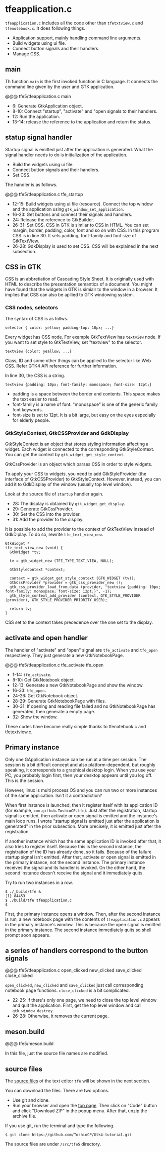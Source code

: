 # tfeapplication.c

`tfeapplication.c` includes all the code other than `tfetxtview.c` and `tfenotebook.c`.
It does following things.

- Application support, mainly handling command line arguments.
- Build widgets using ui file.
- Connect button signals and their handlers.
- Manage CSS.

## main

Th function `main` is the first invoked function in C language.
It connects the command line given by the user and GTK application.

@@@ tfe5/tfeapplication.c main

- 6: Generate GtkApplication object.
- 8-10: Connect "startup", "activate" and "open signals to their handlers.
- 12: Run the application.
- 13-14: release the reference to the application and return the status.

## statup signal handler

Startup signal is emitted just after the application is generated.
What the signal handler needs to do is initialization of the application.

- Build the widgets using ui file.
- Connect button signals and their handlers.
- Set CSS.

The handler is as follows.

@@@ tfe5/tfeapplication.c tfe_startup

- 12-15: Build widgets using ui file (resource).
Connect the top window and the application using `gtk_window_set_application`.
- 16-23: Get buttons and connect their signals and handlers.
- 24: Release the reference to GtkBuilder.
- 26-31: Set CSS.
CSS in GTK is similar to CSS in HTML.
You can set margin, border, padding, color, font and so on with CSS.
In this program CSS is in line 30.
It sets padding, font-family and font size of GtkTextView.
- 26-28: GdkDisplay is used to set CSS.
CSS will be explained in the next subsection.

## CSS in GTK

CSS is an abbretiation of Cascading Style Sheet.
It is originally used with HTML to describe the presentation semantics of a document.
You might have found that the widgets in GTK is simialr to the window in a browser.
It implies that CSS can also be apllied to GTK windowing system.

### CSS nodes, selectors

The syntax of CSS is as follws.

    selector { color: yellow; padding-top: 10px; ...}

Every widget has CSS node.
For example GtkTextView has `textview` node.
If you want to set style to GtkTextView, set "textview" to the selector.

    textview {color: yeallow; ...}

Class, ID and some other things can be applied to the selector like Web CSS. Refer GTK4 API reference for further information.

In line 30, the CSS is a string.

    textview {padding: 10px; font-family: monospace; font-size: 12pt;}

- padding is a space between the border and contents.
This space makes the text easier to read.
- font-family is a name of font.
"monospace" is one of the generic family font keywords.
- font-size is set to 12pt.
It is a bit large, but easy on the eyes especially for elderly people.

### GtkStyleContext, GtkCSSProvider and GdkDisplay

GtkStyleContext is an object that stores styling information affecting a widget.
Each widget is connected to the corresponding GtkStyleContext.
You can get the context by `gtk_widget_get_style_context`.

GtkCssProvider is an object which parses CSS in order to style widgets.

To apply your CSS to widgets, you need to add GtkStyleProvider (the interface of GtkCSSProvider) to GtkStyleContext.
However, instead, you can add it to GdkDisplay of the window (usually top level window).

Look at the source file of `startup` handler again.

- 28: The display is obtained by `gtk_widget_get_display`.
- 29: Generate GtkCssProvider.
- 30: Set the CSS into the provider.
- 31: Add the provider to the display.

It is possible to add the provider to the context of GtkTextView instead of GdkDiplay.
To do so, rewrite `tfe_text_view_new`.

    GtkWidget *
    tfe_text_view_new (void) {
      GtkWidget *tv;

      tv = gtk_widget_new (TFE_TYPE_TEXT_VIEW, NULL);

      GtkStyleContext *context;

      context = gtk_widget_get_style_context (GTK_WIDGET (tv));
      GtkCssProvider *provider = gtk_css_provider_new ();
      gtk_css_provider_load_from_data (provider, "textview {padding: 10px; font-family: monospace; font-size: 12pt;}", -1);
      gtk_style_context_add_provider (context, GTK_STYLE_PROVIDER (provider), GTK_STYLE_PROVIDER_PRIORITY_USER);

      return tv;
    }

CSS set to the context takes precedence over the one set to the display.

## activate and open handler

The handler of "activate" and "open" signal are `tfe_activate` and `tfe_open` respectively.
They just generate a new GtkNotebookPage.

@@@ tfe5/tfeapplication.c tfe_activate tfe_open

- 1-14: `tfe_activate`.
- 8-10: Get GtkNotebook object.
- 12-13: Generate a new GtkNotebookPage and show the window.
- 16-33: `tfe_open`.
- 24-26: Get GtkNotebook object.
- 28-29: Generate GtkNotebookPage with files.
- 30-31: If opening and reading file failed and no GtkNotebookPage has generated, then generate a empty page.
- 32: Show the window.

These codes have become really simple thanks to tfenotebook.c and tfetextview.c.

## Primary instance

Only one GApplication instance can be run at a time per session.
The session is a bit diffcult concept and also platform-dependent, but roughly speaking, it corresponds to a graphical desktop login.
When you use your PC, you probably login first, then your desktop appears until you log off.
This is the session.

However, linux is multi process OS and you can run two or more instances of the same application.
Isn't it a contradiction?

When first instance is launched, then it register itself with its application ID (for example, `com.github.ToshioCP.tfe`).
Just after the registration, startup signal is emitted, then activate or open signal is emitted and the instance's main loop runs.
I wrote "startup signal is emitted just after the application is generated" in the prior subsection.
More precisely, it is emitted just after the registration.

If another instance which has the same application ID is invoked after that, it also tries to register itself.
Because this is the second instance, the registration of the ID has already done, so it fails.
Because of the failure startup signal isn't emitted.
After that, activate or open signal is emitted in the primary instance, not the second instance.
The primary instance receives the signal and its handler is invoked.
On the other hand, the second instance doesn't receive the signal and it immediately quits.

Try to run two instances in a row.

    $ ./_build/tfe &
    [1] 84453
    $ ./build/tfe tfeapplication.c
    $

First, the primary instance opens a window.
Then, after the second instance is run, a new notebook page with the contents of `tfeapplication.c` appears in the primary instance's window.
This is because the open signal is emitted in the primary instance.
The second instance immediately quits so shell prompt soon appears.

## a series of handlers correspond to the button signals

@@@ tfe5/tfeapplication.c open_clicked new_clicked save_clicked close_clicked

`open_clicked`, `new_clicked` and `save_clicked` just call corresponding notebook page functions.
`close_clicked` is a bit complicated.

- 22-25: If there's only one page, we need to close the top level window and quit the application.
First, get the top level window and call `gtk_window_destroy`.
- 26-28: Otherwise, it removes the current page.

## meson.build

@@@ tfe5/meson.build

In this file, just the source file names are modified.

## source files

The [source files](https://github.com/ToshioCP/Gtk4-tutorial/tree/main/src/tfe5) of the text editor `tfe` will be shown in the next section.

You can download the files.
There are two options.

- Use git and clone.
- Run your browser and open the [top page](https://github.com/ToshioCP/Gtk4-tutorial). Then click on "Code" button and click "Download ZIP" in the popup menu.
After that, unzip the archive file.

If you use git, run the terminal and type the following.

    $ git clone https://github.com/ToshioCP/Gtk4-tutorial.git

The source files are under `/src/tfe5` directory.
